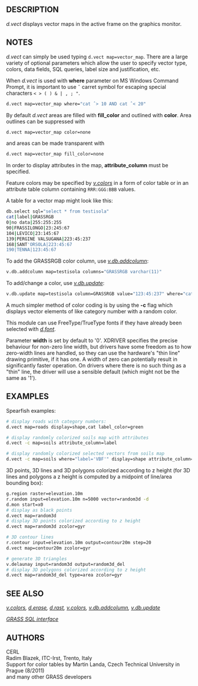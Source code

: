 ## DESCRIPTION

*d.vect* displays vector maps in the active frame on the graphics
monitor.

## NOTES

*d.vect* can simply be used typing `d.vect map=vector_map`. There are a
large variety of optional parameters which allow the user to specify
vector type, colors, data fields, SQL queries, label size and
justification, etc.

When *d.vect* is used with **where** parameter on MS Windows Command
Prompt, it is important to use `ˆ` carret symbol for escaping special
characters `< > ( ) & | , ; "`.

```sh
d.vect map=vector_map where="cat ˆ> 10 AND cat ˆ< 20"
```

By default *d.vect* areas are filled with **fill_color** and outlined
with **color**. Area outlines can be suppressed with

```sh
d.vect map=vector_map color=none
```

and areas can be made transparent with

```sh
d.vect map=vector_map fill_color=none
```

In order to display attributes in the map, **attribute_column** must be
specified.

Feature colors may be specified by *[v.colors](v.colors.md)* in a form
of color table or in an attribute table column containing `RRR:GGG:BBB`
values.

A table for a vector map might look like this:

```sh
db.select sql="select * from testisola"
cat|label|GRASSRGB
0|no data|255:255:255
90|FRASSILONGO|23:245:67
104|LEVICO|23:145:67
139|PERGINE VALSUGANA|223:45:237
168|SANT'ORSOLA|223:45:67
190|TENNA|123:45:67
```

To add the GRASSRGB color column, use
*[v.db.addcolumn](v.db.addcolumn.md)*:

```sh
v.db.addcolumn map=testisola columns="GRASSRGB varchar(11)"
```

To add/change a color, use *[v.db.update](v.db.update.md)*:

```sh
v.db.update map=testisola column=GRASSRGB value="123:45:237" where="cat=139"
```

A much simpler method of color coding is by using the **-c** flag which
displays vector elements of like category number with a random color.

This module can use FreeType/TrueType fonts if they have already been
selected with *[d.font](d.font.md)*.

Parameter **width** is set by default to '0'. XDRIVER specifies the
precise behaviour for non-zero line width, but drivers have some freedom
as to how zero-width lines are handled, so they can use the hardware's
"thin line" drawing primitive, if it has one. A width of zero can
potentially result in significantly faster operation. On drivers where
there is no such thing as a "thin" line, the driver will use a sensible
default (which might not be the same as '1').

## EXAMPLES

Spearfish examples:

```sh
# display roads with category numbers:
d.vect map=roads display=shape,cat label_color=green

# display randomly colorized soils map with attributes
d.vect -c map=soils attribute_column=label

# display randomly colorized selected vectors from soils map
d.vect -c map=soils where="label='VBF'" display=shape attribute_column=label
```

3D points, 3D lines and 3D polygons colorized according to z height (for
3D lines and polygons a z height is computed by a midpoint of line/area
bounding box):

```sh
g.region raster=elevation.10m
r.random input=elevation.10m n=5000 vector=random3d -d
d.mon start=x0
# display as black points
d.vect map=random3d
# display 3D points colorized according to z height
d.vect map=random3d zcolor=gyr

# 3D contour lines
r.contour input=elevation.10m output=contour20m step=20
d.vect map=contour20m zcolor=gyr

# generate 3D triangles
v.delaunay input=random3d output=random3d_del
# display 3D polygons colorized according to z height
d.vect map=random3d_del type=area zcolor=gyr
```

## SEE ALSO

*[v.colors](v.colors.md), [d.erase](d.erase.md), [d.rast](d.rast.md),
[v.colors](v.colors.md), [v.db.addcolumn](v.db.addcolumn.md),
[v.db.update](v.db.update.md)*

*[GRASS SQL interface](sql.md)*

## AUTHORS

CERL  
Radim Blazek, ITC-Irst, Trento, Italy  
Support for color tables by Martin Landa, Czech Technical University in
Prague (8/2011)  
and many other GRASS developers

